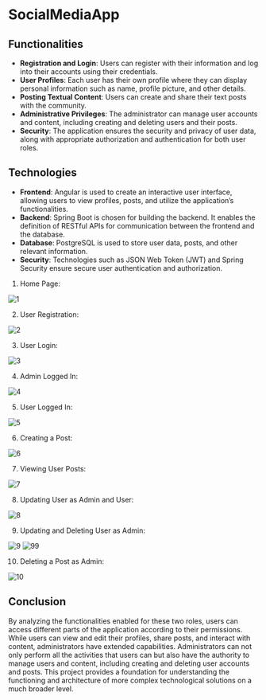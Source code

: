 # SocialMediaApp

## Functionalities

- **Registration and Login**: Users can register with their information and log into their accounts using their credentials.
- **User Profiles**: Each user has their own profile where they can display personal information such as name, profile picture, and other details.
- **Posting Textual Content**: Users can create and share their text posts with the community.
- **Administrative Privileges**: The administrator can manage user accounts and content, including creating and deleting users and their posts.
- **Security**: The application ensures the security and privacy of user data, along with appropriate authorization and authentication for both user roles.

## Technologies

- **Frontend**: Angular is used to create an interactive user interface, allowing users to view profiles, posts, and utilize the application’s functionalities.
- **Backend**: Spring Boot is chosen for building the backend. It enables the definition of RESTful APIs for communication between the frontend and the database.
- **Database**: PostgreSQL is used to store user data, posts, and other relevant information.
- **Security**: Technologies such as JSON Web Token (JWT) and Spring Security ensure secure user authentication and authorization.

1.	Home Page:
   
![1](https://github.com/user-attachments/assets/b064cb0c-fa31-46f5-b9db-6fb5ad0d37bb)


2.	User Registration:

![2](https://github.com/user-attachments/assets/1e85d770-fe3d-4fc8-b095-9478126f7785)


3. User Login:  

![3](https://github.com/user-attachments/assets/22a2c9c9-0712-4218-ab4e-2f1a650d1791)


4.	Admin Logged In:

![4](https://github.com/user-attachments/assets/aae779d3-7e85-4e6f-9eaa-fd3470296b15)


5.	User Logged In:

![5](https://github.com/user-attachments/assets/84aac7cd-49eb-4e78-b2e7-446785fdbd1c)


6.	Creating a Post:

![6](https://github.com/user-attachments/assets/3eaf5e25-ede2-4450-bdb9-6766a4a5ab89)


7.	Viewing User Posts:

![7](https://github.com/user-attachments/assets/ed574d5f-b785-4ad7-b16b-105890945fd4)


8.	Updating User as Admin and User:

![8](https://github.com/user-attachments/assets/8f43d49a-3bcb-4e83-8e81-7bd50c7ce0a3)


9.	Updating and Deleting User as Admin:

![9](https://github.com/user-attachments/assets/693b61aa-36c8-4b03-b510-36ed55596347)
![99](https://github.com/user-attachments/assets/6c30dda0-4924-40da-80fb-6a0128631435)


10.	Deleting a Post as Admin:

![10](https://github.com/user-attachments/assets/b6b4c6ef-b8ef-495c-beb5-bad88e5b6abb)

## Conclusion 


By analyzing the functionalities enabled for these two roles, users can access different parts of the application according to their permissions. While users can view and edit their profiles, share posts, and interact with content, administrators have extended capabilities. Administrators can not only perform all the activities that users can but also have the authority to manage users and content, including creating and deleting user accounts and posts. This project provides a foundation for understanding the functioning and architecture of more complex technological solutions on a much broader level.






